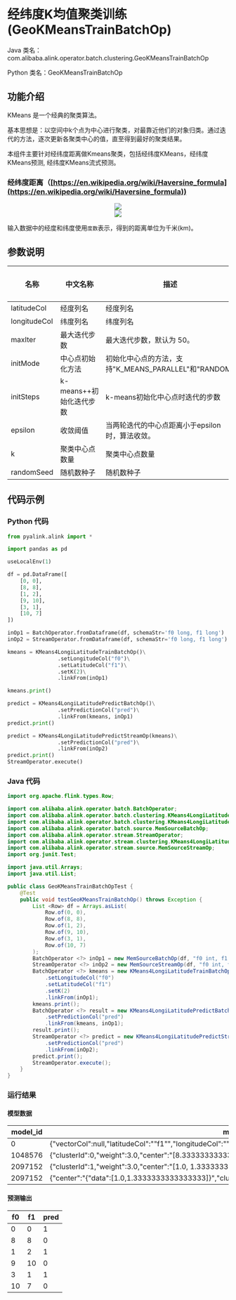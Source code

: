 # 经纬度K均值聚类训练 (GeoKMeansTrainBatchOp)
Java 类名：com.alibaba.alink.operator.batch.clustering.GeoKMeansTrainBatchOp

Python 类名：GeoKMeansTrainBatchOp


## 功能介绍

KMeans 是一个经典的聚类算法。

基本思想是：以空间中k个点为中心进行聚类，对最靠近他们的对象归类。通过迭代的方法，逐次更新各聚类中心的值，直至得到最好的聚类结果。

本组件主要针对经纬度距离做Kmeans聚类，包括经纬度KMeans，经纬度KMeans预测, 经纬度KMeans流式预测。

### 经纬度距离（[https://en.wikipedia.org/wiki/Haversine_formula](https://en.wikipedia.org/wiki/Haversine_formula))
<div align=center><img src="https://img.alicdn.com/tfs/TB1WD.qa5_1gK0jSZFqXXcpaXXa-63-4.svg"></div>

<div align=center><img src="https://img.alicdn.com/tfs/TB1RRApa.Y1gK0jSZFMXXaWcVXa-33-6.svg"></div>

输入数据中的经度和纬度使用`度数`表示，得到的距离单位为千米(km)。

## 参数说明
| 名称 | 中文名称 | 描述 | 类型 | 是否必须？ | 默认值 |
| --- | --- | --- | --- | --- | --- |
| latitudeCol | 经度列名 | 经度列名 | String | ✓ |  |
| longitudeCol | 纬度列名 | 纬度列名 | String | ✓ |  |
| maxIter | 最大迭代步数 | 最大迭代步数，默认为 50。 | Integer |  | 50 |
| initMode | 中心点初始化方法 | 初始化中心点的方法，支持"K_MEANS_PARALLEL"和"RANDOM" | String |  | "RANDOM" |
| initSteps | k-means++初始化迭代步数 | k-means初始化中心点时迭代的步数 | Integer |  | 2 |
| epsilon | 收敛阈值 | 当两轮迭代的中心点距离小于epsilon时，算法收敛。 | Double |  | 1.0E-4 |
| k | 聚类中心点数量 | 聚类中心点数量 | Integer |  | 2 |
| randomSeed | 随机数种子 | 随机数种子 | Integer |  | 0 |



## 代码示例
### Python 代码
```python
from pyalink.alink import *

import pandas as pd

useLocalEnv(1)

df = pd.DataFrame([
    [0, 0],
    [8, 8],
    [1, 2],
    [9, 10],
    [3, 1],
    [10, 7]
])

inOp1 = BatchOperator.fromDataframe(df, schemaStr='f0 long, f1 long')
inOp2 = StreamOperator.fromDataframe(df, schemaStr='f0 long, f1 long')

kmeans = KMeans4LongiLatitudeTrainBatchOp()\
                .setLongitudeCol("f0")\
                .setLatitudeCol("f1")\
                .setK(2)\
                .linkFrom(inOp1)

kmeans.print()

predict = KMeans4LongiLatitudePredictBatchOp()\
                .setPredictionCol("pred")\
                .linkFrom(kmeans, inOp1)
predict.print()

predict = KMeans4LongiLatitudePredictStreamOp(kmeans)\
                .setPredictionCol("pred")\
                .linkFrom(inOp2)
predict.print()
StreamOperator.execute()
```
### Java 代码
```java
import org.apache.flink.types.Row;

import com.alibaba.alink.operator.batch.BatchOperator;
import com.alibaba.alink.operator.batch.clustering.KMeans4LongiLatitudePredictBatchOp;
import com.alibaba.alink.operator.batch.clustering.KMeans4LongiLatitudeTrainBatchOp;
import com.alibaba.alink.operator.batch.source.MemSourceBatchOp;
import com.alibaba.alink.operator.stream.StreamOperator;
import com.alibaba.alink.operator.stream.clustering.KMeans4LongiLatitudePredictStreamOp;
import com.alibaba.alink.operator.stream.source.MemSourceStreamOp;
import org.junit.Test;

import java.util.Arrays;
import java.util.List;

public class GeoKMeansTrainBatchOpTest {
	@Test
	public void testGeoKMeansTrainBatchOp() throws Exception {
		List <Row> df = Arrays.asList(
			Row.of(0, 0),
			Row.of(8, 8),
			Row.of(1, 2),
			Row.of(9, 10),
			Row.of(3, 1),
			Row.of(10, 7)
		);
		BatchOperator <?> inOp1 = new MemSourceBatchOp(df, "f0 int, f1 int");
		StreamOperator <?> inOp2 = new MemSourceStreamOp(df, "f0 int, f1 int");
		BatchOperator <?> kmeans = new KMeans4LongiLatitudeTrainBatchOp()
			.setLongitudeCol("f0")
			.setLatitudeCol("f1")
			.setK(2)
			.linkFrom(inOp1);
		kmeans.print();
		BatchOperator <?> result = new KMeans4LongiLatitudePredictBatchOp()
			.setPredictionCol("pred")
			.linkFrom(kmeans, inOp1);
		result.print();
		StreamOperator <?> predict = new KMeans4LongiLatitudePredictStreamOp(kmeans)
			.setPredictionCol("pred")
			.linkFrom(inOp2);
		predict.print();
		StreamOperator.execute();
	}
}
```
### 运行结果
#### 模型数据
model_id|model_info
--------|----------
0|{"vectorCol":null,"latitudeCol":"\"f1\"","longitudeCol":"\"f0\"","distanceType":"\"HAVERSINE\"","k":"2","vectorSize":"2"}
1048576|{"clusterId":0,"weight":3.0,"center":"[8.333333333333332, 9.0]","vec":null}
2097152|{"clusterId":1,"weight":3.0,"center":"[1.0, 1.3333333333333333]","vec":null}
2097152|{"center":"{\"data\":[1.0,1.3333333333333333]}","clusterId":1,"weight":3.0}


#### 预测输出
f0|f1|pred
---|---|----
0|0|1
8|8|0
1|2|1
9|10|0
3|1|1
10|7|0


